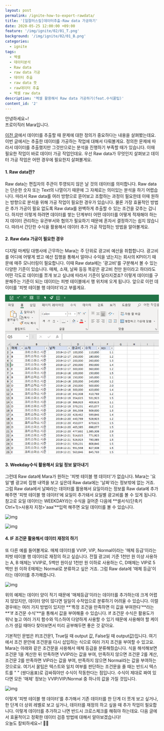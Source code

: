 ```yaml
---
layout: post
permalink: /ignite-how-to-export-rawdata/
title: '[일잘러스킬]데이터추출-Raw data 가공하기'
date: 2020-05-25 12:00:00 +09:00
feature: '/img/ignite/02/01_T.png'
background: '/img/ignite/02/01_B.png'
categories:
  - ignite
tags:
  - 엑셀
  - 데이터분석
  - Raw data
  - raw data 가공
  - 데이터 추출
  - raw data 뜻
  - raw데이터 추출
  - 엑셀 raw data
description: '엑셀 활용해서 Raw data 가공하기(feat.수식꿀팁)'
content_id: '2'
---
```


안녕하세요~!<br>
프로이직러 Mara입니다.

[이전 글](https://mara.kim/ignite-why-data-analysis-important/)에서 데이터를 추출할 때 문제에 대한 정의가 중요하다는 내용을 살펴봤는데요. 이번 글에서는 추출한 데이터를 가공하는 작업에 대해서 다뤄볼게요. 정의한 문제에 따라서 데이터를 추출했지만 그것만으로는 분석을 진행하기 부족할 때가 있습니다. 이때 필요한 작업이 바로 데이터 가공 작업인데요. 우선 Raw data가 무엇인지 살펴보고 데이터 가공 작업은 어떤 경우에 필요한지 살펴볼게요.

#### 1. Raw data란?

Raw data는 편집자의 주관이 투영되지 않은 날 것의 데이터를 의미합니다. Raw data는 단순한 숫자 또는 Text의 나열이기 때문에 그 자체로는 의미있는 분석을 하기 어렵습니다. 따라서 Raw data를 여러 방향으로 뜯어보고 조합하는 과정이 필요한데 이때 원하는 방향으로 분석을 위해 가공 작업이 필요한 경우가 있습니다. 물론 가장 효율적인 방법은 추가 가공이 필요 없도록 Raw data를 완벽하게 추출할 수 있는 조건을 갖추는 겁니다. 하지만 이렇게 하려면 데이터를 쌓는 단계부터 어떤 데이터를 어떻게 적재해야 하는지 데이터 관리하는 유관부서와 협의가 필요하기 때문에 혼자서 결정하기는 쉽지 않습니다. 따라서 간단한 수식을 활용해서 데이터 추가 가공 작업하는 방법을 알아볼게요.   

#### 2. Raw data 가공이 필요한 경우

디지털 마케팅 대행사에 근무하는 Mara는 주 단위로 광고비 예산을 취합합니다. 광고비를 어디에 어떻게 썼고 예산 집행을 통해서 얼마나 수익을 냈는지는 회사의 KPI이기 때문에 매주 모니터링이 필요합니다. 이때 Raw data에는 '광고비'를 구분해서 볼 수 있는 다양한 기준이 있습니다. 매체, 소재, 날짜 등등 똑같은 광고비 천만 원이라고 하더라도 어떤 각도로 데이터를 쪼개 보고 싶냐에 따라서 기준이 달라지겠죠? 이렇게 데이터를 구분해주는 기준이 되는 데이터는 피벗 테이블에서 행 위치에 오게 됩니다. 앞으로 이런 데이터를 '피벗 테이블 행 데이터'라고 부를게요.

![img](/img/ignite/02/01.png)

#### 3. Weekday수식 활용해서 요일 정보 알아내기

그런데 Raw data에 Mara가 원하는 '피벗 테이블 행 데이터'가 없습니다. Mara는 '요일'별 광고비 집행 내역을 보고 싶은데 Raw data에는 '날짜'라는 정보밖에 없는 거죠. 그럼 Raw data에서 날짜라는 데이터를 활용해서 요일이라는 정보를 Raw data에 추가해주면 '피벗 테이블 행 데이터'에 요일이 추가돼서 요일별 광고비를 볼 수 있게 됩니다. 참고로 요일 데이터는 WEEKDAY라는 수식을 걸어준 다음에 **셀서식(단축키 Ctrl+1)>사용자 지정>'aaa'**입력 해주면 요일 데이터를 볼 수 있습니다.

![img](https://k.kakaocdn.net/dn/74yBL/btqAWxORBb1/RYsZ2cZNk5rH9UnAG50jXK/img.png)

![img](https://k.kakaocdn.net/dn/bG67oH/btqASy2PS4Z/xy6RlZ3Ah6xzckRj1B8o8k/img.png)



#### 4. IF 조건문 활용해서 데이터 재정의 하기

또 다른 예를 들어볼게요. 매체 데이터를 VVIP, VIP, Normal이라는 '매체 등급'이라는 피벗 테이블 행 데이터로 재정의 하고 싶습니다. 전월 광고비 기준 1천만 원 이상 사용하는 A, B 매체는 VVIP로, 5백만 원이상 1천만 원 이하로 사용하는 C, D매체는 VIP로 5백만 원 이하 E매체는 Normal로 분류하고 싶은 거죠. 그럼 Raw data에 '매체 등급'이라는 데이터를 추가해줍니다.  

![img](https://k.kakaocdn.net/dn/dFrMAz/btqAWcKXbgw/3YcCmgIIVVKfoqhvHBoqGk/img.png)

위의 예제는 데이터 양이 적기 때문에 '매체등급'이라는 데이터를 추가하는데 크게 어렵지 않았지만, 데이터 양이 많다면 일일이 수작업으로 분류하기 어려울 수 있습니다. 이럴 경우에는 여러 가지 방법이 있지만 **'특정 조건을 만족하면 이 값을 부여한다'**라는 **'If 조건문 수식'**을 통해서 값을 부여해줄 수 있습니다. If 조건문 수식은 활용도가 워낙 높고 여러 가지 함수와 믹스하여 다양하게 사용할 수 있기 때문에 사용해야 할 케이스가 생길 때마다 찾아보면서 미리 공부해두면 좋은 것 같아요. <br>

기본적인 문법은 If(조건문1, True일 때 output 값, False일 때 output값)입니다. 여기에서 조건 문안에 조건문을 다시 삽입하는 식으로 여러 가지 조건을 부여할 수 있고요. Mara는 아래와 같은 조건문을 사용해서 매체 등급을 분류해줬습니다. 식을 해석해보면 조건문 1을 계산한 뒤 만족하면 VVIP라는 값을 부여, 만족하지 않으면 조건문 2를 계산, 조건문 2를 만족하면 VIP라는 값을 부여, 만족하지 않으면 Normal라는 값을 부여하는 것으로요. 여기서 꿀팁은 텍스트와 일치 여부를 판단하는 조건문을 줄 때는 반드시 텍스트를 " " (쌍다옴표)로 감싸줘야만 수식이 작동한다는 점입니다. 수식이 제대로 짜여 있다면 모든 '매체' 정보는 VVIP/VIP/Normal 중 하나의 값을 가질 것입니다.

![img](https://k.kakaocdn.net/dn/Hcr2o/btqARXhsi4N/ztkbaZMWXvtqZDHbG7Kxv1/img.png)

이렇게 '피벗 테이블 행 데이터'를 추가해서 기존 데이터를 한 단계 더 쪼개 보고 싶거나, 한 단계 더 상위 레벨로 보고 싶거나, 데이터를 재정의 하고 싶을 때 추가 작업이 필요합니다. 이렇게 데이터를 추가하고 나면 반드시 크로스체크를 해줘야 하는데요. 다음 글에서 효율적이고 정확한 데이터 검증 방법에 대해서 알아보겠습니다! <br>
오늘도 칼퇴하세요~! 🙋‍♀️  
